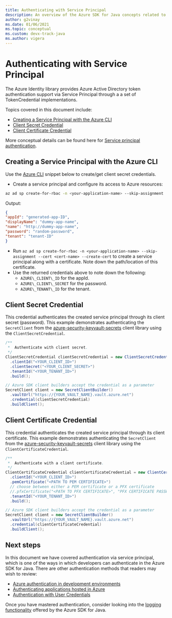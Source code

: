 ```yaml
---
title: Authenticating with Service Principal
description: An overview of the Azure SDK for Java concepts related to authenticating applications via Service Principal
author: g2vinay
ms.date: 01/06/2021
ms.topic: conceptual
ms.custom: devx-track-java
ms.author: vigera
---
```


# Authenticating with Service Principal

The Azure Identity library provides Azure Active Directory token authentication support via Service Principal through a a set of TokenCredential implementations.

Topics covered in this document include:

* [Creating a Service Principal with the Azure CLI](#creating-a-service-principal-with-the-azure-cli)
* [Client Secret Credential](#client-secret-credential)
* [Client Certificate Credential](#client-certificate-credential)

More conceptual details can be found here for [Service principal authentication](https://docs.microsoft.com/azure/active-directory/develop/app-objects-and-service-principals).

## Creating a Service Principal with the Azure CLI

Use the [Azure CLI][azure_cli] snippet below to create/get client secret credentials.

* Create a service principal and configure its access to Azure resources:

```bash
az ad sp create-for-rbac -n <your-application-name> --skip-assignment
```

Output:

```json
{
"appId": "generated-app-ID",
"displayName": "dummy-app-name",
"name": "http://dummy-app-name",
"password": "random-password",
"tenant": "tenant-ID"
}
```

* Run `az ad sp create-for-rbac -n <your-application-name> --skip-assignment --cert <cert-name> --create-cert` to create a service principal along with a certificate. Note down the path/location of this certificate.
* Use the returned credentials above to note down the following:
  * `AZURE\_CLIENT\_ID` for the appId.
  * `AZURE\_CLIENT\_SECRET` for the password.
  * `AZURE\_TENANT\_ID` for the tenant.

## Client Secret Credential

This credential authenticates the created service principal through its client secret (password). This example demonstrates authenticating the `SecretClient` from the [azure-security-keyvault-secrets][secrets_client_library] client library using the `ClientSecretCredential`.

```java
/**
 *  Authenticate with client secret.
 */
ClientSecretCredential clientSecretCredential = new ClientSecretCredentialBuilder()
  .clientId("<YOUR_CLIENT_ID>")
  .clientSecret("<YOUR_CLIENT_SECRET>")
  .tenantId("<YOUR_TENANT_ID>")
  .build();

// Azure SDK client builders accept the credential as a parameter
SecretClient client = new SecretClientBuilder()
  .vaultUrl("https://{YOUR_VAULT_NAME}.vault.azure.net")
  .credential(clientSecretCredential)
  .buildClient();
```

## Client Certificate Credential

This credential authenticates the created service principal through its client certificate. This example demonstrates authenticating the `SecretClient` from the [azure-security-keyvault-secrets][secrets_client_library] client library using the `ClientCertificateCredential`.

```java
/**
 *  Authenticate with a client certificate.
 */
ClientCertificateCredential clientCertificateCredential = new ClientCertificateCredentialBuilder()
  .clientId("<YOUR_CLIENT_ID>")
  .pemCertificate("<PATH TO PEM CERTIFICATE>")
  // choose between either a PEM certificate or a PFX certificate
  //.pfxCertificate("<PATH TO PFX CERTIFICATE>", "PFX CERTIFICATE PASSWORD")
  .tenantId("<YOUR_TENANT_ID>")
  .build();

// Azure SDK client builders accept the credential as a parameter
SecretClient client = new SecretClientBuilder()
  .vaultUrl("https://{YOUR_VAULT_NAME}.vault.azure.net")
  .credential(clientCertificateCredential)
  .buildClient();
```

## Next steps

In this document we have covered authentication via service principal, which is one of the ways in which developers can authenticate in the Azure SDK for Java. There are other authentication methods that readers may wish to review:

* [Azure authentication in development environments](java-sdk-identity-dev-env-auth.md)
* [Authenticating applications hosted in Azure](java-sdk-identity-azure-hosted-auth.md)
* [Authentication with User Credentials](java-sdk-identity-user-auth.md)

Once you have mastered authentication, consider looking into the [logging functionality](java-sdk-logging-overview.md) offered by the Azure SDK for Java.

<!-- LINKS -->
[azure_cli]: https://docs.microsoft.com/cli/azure
[secrets_client_library]: https://github.com/Azure/azure-sdk-for-java/tree/master/sdk/keyvault/azure-security-keyvault-secrets
